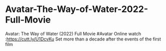 # Avatar-The-Way-of-Water-2022-Full-Movie
Avatar: The Way of Water (2022) Full Movie  #Avatar Online watch :https://cutt.ly/U1DcvKu Set more than a decade after the events of the first film
